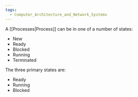```yaml
---
tags:
  - Computer_Architecture_and_Network_Systems
---
```

A [[Processes|Process]] can be in one of a number of states:
- New
- Ready
- Blocked
- Running
- Terminated

The three primary states are:
- Ready
- Running
- Blocked


